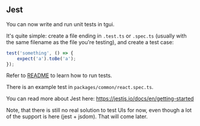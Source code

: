 ## Jest

You can now write and run unit tests in tgui.

It's quite simple: create a file ending in `.test.ts` or `.spec.ts` (usually with the same filename as the file you're testing), and create a test case:

```js
test('something', () => {
	expect('a').toBe('a');
});
```

Refer to [README](../README.md) to learn how to run tests.

There is an example test in `packages/common/react.spec.ts`.

You can read more about Jest here: https://jestjs.io/docs/en/getting-started

Note, that there is still no real solution to test UIs for now, even though a lot of the support is here (jest + jsdom). That will come later.
